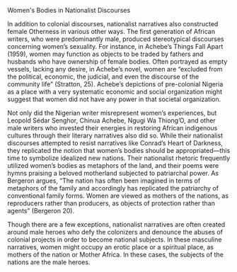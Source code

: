 
Women's Bodies in Nationalist Discourses

In addition to colonial discourses, nationalist narratives also constructed female
Otherness in various other ways. The first generation of African writers, who were predominantly male, produced stereotypical discourses concerning women’s sexuality. For instance, in Achebe’s Things Fall Apart (1959), women may function as objects to be traded by fathers and husbands who have ownership of female bodies. Often portrayed as empty vessels, lacking any desire, in Achebe’s novel, women are “excluded from the political, economic, the judicial, and even the discourse of the community life” (Stratton, 25). Achebe’s depictions of pre-colonial Nigeria as a place with a very systematic economic and social organization might suggest that women did not have any power in that societal organization. 


Not only did the Nigerian writer misrepresent women’s experiences, but Leopold
Sédar Senghor, Chinua Achebe, Ngugi Wa Thiong’O, and other male writers who invested their energies in restoring African indigenous cultures through their literary narratives also did so. While their nationalist discourses attempted to resist narratives like Conrad’s Heart of Darkness, they replicated the notion that women’s bodies should be appropriated—this time to symbolize idealized new nations. Their nationalist rhetoric frequently utilized women’s bodies as metaphors of the land, and their poems were hymns praising a beloved motherland subjected to patriarchal power. As Bergeron argues, “The nation has often been imagined in terms of metaphors of the family and accordingly has replicated the patriarchy of conventional family forms. Women are viewed as mothers of the nations, as reproducers rather than producers, as objects of protection rather than agents” (Bergeron 20). 

Though there are a few exceptions, nationalist narratives are often created around male heroes who defy the colonizers and denounce the abuses of colonial projects in order to become national subjects. In these masculine narratives, women might occupy an erotic place or a spiritual place, as mothers of the nation or Mother Africa. In these cases, the subjects of the nations are the male heroes.
